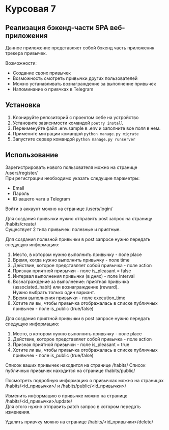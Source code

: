 # Курсовая 7
## Реализация бэкенд-части SPA веб-приложения
Данное приложение представляет собой бэкенд часть приложения трекера привычек.

Возможности:
* Создание своих привычек
* Возможность смотреть привычки других пользователей
* Можно устанавливать вознаграждение за выполнение привычек
* Напоминание о привчках в Telegram

## Установка
1. Клонируйте репозиторий с проектом себе на устройство
2. Установите зависимости командой `poetry install`
3. Переименуйте файл .env.sample в .env и заполните все поля в нем.
4. Примените миграции командой `python manage.py migrate`
5. Запустите сервер командой `python manage.py runserver`

## Использование
Зарегистрировать нового пользователя можно на странице /users/register/  
При регистрации необходимо указать следущие параметры:
* Email
* Пароль
* ID вашего чата в Telegram

Войти в аккаунт можно на странице /users/login/

Для создания привычки нужно отправить post запрос на страницу /habits/create/  
Существует 2 типа привычек: полезные и приятные.

Для создания полезной привычки в post запросе нужно передать следущую информацию:
1. Место, в котором нужно выполнить привычку - поле place
2. Время, когда нужно выполнить привычку - поле time
3. Действие, которое представляет собой привычка - поле action
4. Признак приятной привычки - поле is_pleasant = false
5. Интервал выполнения привычки (в днях) - поле interval
6. Вознаграждение за выполнение: приятная привычка (associated_habit) или вознаграждение (reward).  
   Нужно выбрать только один вариант.
7. Время выполнения привычки - поле execution_time
8. Хотите ли вы, чтобы привычка отображалась в списке публичных привычек - поле is_public (true/false)

Для создания приятной привычки в post запросе нужно передать следущую информацию:
1. Место, в котором нужно выполнить привычку - поле place
2. Действие, которое представляет собой привычка - поле action
3. Признак приятной привычки - поле is_pleasant = true
4. Хотите ли вы, чтобы привычка отображалась в списке публичных привычек - поле is_public (true/false)

Список ваших привычек находится на странице /habits/
Список публичных привычек находится на странице /habits/public/

Посмотреть подробную информацию о привычках можно на страницах /habits/<id_привычки>/ и /habits/public/<id_привычки>/

Изменить информацию о привычке можно на странице /habits/<id_привычки>/update/  
Для этого нужно отправить patch запрос в котором передать изменения.

Удалить привчку можно на странице /habits/<id_привычки>/delete/
